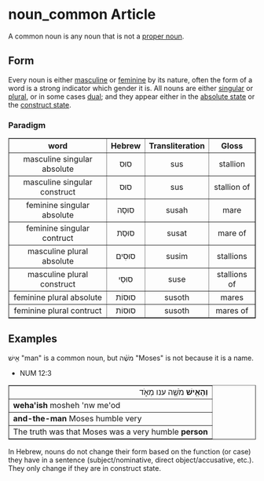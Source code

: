 # noun_common Article
A common noun is any noun that is not a [proper noun](https://git.door43.org/Door43/en-uhg/src/master/content/noun_proper_name/02.md).

## Form
Every noun is either [masculine](https://git.door43.org/Door43/en-uhg/src/master/content/gender_masculine/02.md) or [feminine](https://git.door43.org/Door43/en-uhg/src/master/content/gender_feminine/02.md) by its nature, often the form of a word is a strong indicator which gender it is. All nouns are either [singular](https://git.door43.org/Door43/en-uhg/src/master/content/number_singular/02.md) or [plural](https://git.door43.org/Door43/en-uhg/src/master/content/number_plural/02.md), or in some cases [dual](https://git.door43.org/Door43/en-uhg/src/master/content/number_dual/02.md); and they appear either in the [absolute state](https://git.door43.org/Door43/en-uhg/src/master/content/state_absolute/02.md) or the [construct state](https://git.door43.org/Door43/en-uhg/src/master/content/state_construct/02.md).

### Paradigm

<table border="1" class="docutils">
<tr class="row-odd"><th>word</th><th>Hebrew</th><th>Transliteration</th><th>Gloss</th>
</tr>
<tr class="row-even" align="center"><td>masculine singular absolute</td><td>סוּס</td><td>sus</td><td>stallion</td>
</tr>
<tr class="row-odd" align="center"><td>masculine singular construct</td><td>סוּס</td><td>sus</td><td>stallion of</td>
</tr>
<tr class="row-even" align="center"><td>feminine singular absolute</td><td>סוּסָה</td><td>susah</td><td>mare</td>
</tr>
<tr class="row-odd" align="center"><td>feminine singular contruct</td><td>סוּסַת</td><td>susat</td><td>mare of</td>
</tr>
<tr class="row-even" align="center"><td>masculine plural absolute</td><td>סוּסִים</td><td>susim</td><td>stallions</td>
</tr>
<tr class="row-odd" align="center"><td>masculine plural construct</td><td>סוּסֵי</td><td>suse</td><td>stallions of</td>
</tr>
<tr class="row-even" align="center"><td>feminine plural absolute</td><td>סוּסוֹת</td><td>susoth</td><td>mares</td>
</tr>
<tr class="row-odd" align="center"><td>feminine plural contruct</td><td>סוּסוֹת</td><td>susoth</td><td>mares of</td>
</tr>
</tbody>
</table>


## Examples

אִ֖ישׁ "man" is a common noun, but מֹשֶׁ֗ה "Moses" is not because it is a name.

* NUM 12:3
<table border="1" class="docutils">
<colgroup>
<col width="100%" />
</colgroup>
<tbody valign="top">
<tr class="row-odd" align="right"><td><b>וְהָאִ֥ישׁ</b> מֹשֶׁ֖ה ענו מְאֹ֑ד</td>
</tr>
<tr class="row-even"><td><b>weha'ish</b> mosheh 'nw me'od</td>
</tr>
<tr class="row-odd"><td><b>and-the-man</b> Moses humble very</td>
</tr>
<tr class="row-even"><td>The truth was that Moses was a very humble <b>person</b></td>
</tr>
</tbody>
</table>

In Hebrew, nouns do not change their form based on the function (or case) they have in a sentence (subject/nominative, direct object/accusative, etc.). They only change if they are in construct state.